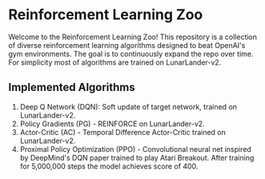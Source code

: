 # Reinforcement Learning Zoo

Welcome to the Reinforcement Learning Zoo! This repository is a collection of diverse reinforcement learning algorithms designed to beat OpenAI's gym environments. The goal is to continuously expand the repo over time. For simplicity most of algorithms are trained on LunarLander-v2.

## Implemented Algorithms

1. Deep Q Network (DQN): Soft update of target network, trained on LunarLander-v2.
2. Policy Gradients (PG) - REINFORCE on LunarLander-v2.
3. Actor-Critic (AC) - Temporal Difference Actor-Critic trained on LunarLander-v2.
4. Proximal Policy Optimization (PPO) - Convolutional neural net inspired by DeepMind's DQN paper trained to play Atari Breakout. After training for 5,000,000 steps the model achieves score of 400. 
